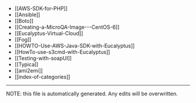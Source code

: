 * [[AWS-SDK-for-PHP]]
* [[Ansible]]
* [[Boto]]
* [[Creating-a-MicroQA-Image---CentOS-6]]
* [[Eucalyptus-Virtual-Cloud]]
* [[Fog]]
* [[HOWTO-Use-AWS-Java-SDK-with-Eucalyptus]]
* [[HowTo-use-s3cmd-with-Eucalyptus]]
* [[Testing-with-soapUI]]
* [[Typica]]
* [[ami2emi]]
* [[index-of-categories]]

*****
NOTE: this file is automatically generated. Any edits will be overwritten.
